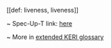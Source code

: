 [[def: liveness, liveness]]

~ Spec-Up-T link: <a href='https://weboftrust.github.io/WOT-terms/docs/glossary/liveness'>here</a>

~ More in <a href="https://weboftrust.github.io/WOT-terms/docs/glossary/liveness">extended KERI glossary</a>
